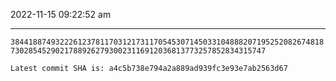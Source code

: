 2022-11-15 09:22:52 am

---

`3844188749322261237811703121731170545307145033104888207195252082674818730285452902178892627930023116912036813773257852834315747`

`Latest commit SHA is: a4c5b738e794a2a889ad939fc3e93e7ab2563d67 `
